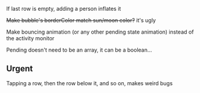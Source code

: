If last row is empty, adding a person inflates it

~~Make bubble's borderColor match sun/moon color?~~ it's ugly

Make bouncing animation (or any other pending state animation) instead of the activity monitor

Pending doesn't need to be an array, it can be a boolean...

## Urgent

Tapping a row, then the row below it, and so on, makes weird bugs